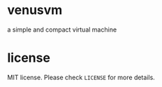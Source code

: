 # venusvm

a simple and compact virtual machine

# license

MIT license. Please check `LICENSE` for more details.

